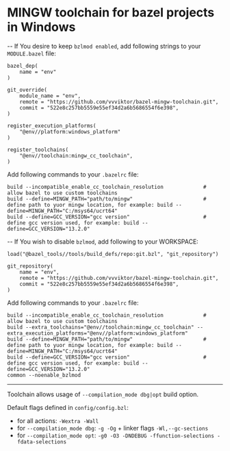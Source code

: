# MINGW toolchain for bazel projects in Windows

-- If You desire to keep `bzlmod enabled`, add following strings to your `MODULE.bazel` file:
```
bazel_dep(
    name = "env"
)

git_override(
    module_name = "env",
    remote = "https://github.com/vvviktor/bazel-mingw-toolchain.git",
    commit = "522e8c257bb5559e55ef34d2a6b5686554f6e398",
)

register_execution_platforms(
    "@env//platform:windows_platform"
)

register_toolchains(
    "@env//toolchain:mingw_cc_toolchain",
)
```

Add following commands to your `.bazelrc` file:
```
build --incompatible_enable_cc_toolchain_resolution             # allow bazel to use custom toolchains
build --define=MINGW_PATH="path/to/mingw"                       # define path to yuor mingw location, for example: build --define=MINGW_PATH="C:/msys64/ucrt64" 
build --define=GCC_VERSION="gcc version"                        # define gcc version used, for example: build --define=GCC_VERSION="13.2.0"
```
-- If You wish to disable `bzlmod`, add following to your WORKSPACE:
```
load("@bazel_tools//tools/build_defs/repo:git.bzl", "git_repository")

git_repository(
    name = "env",
    remote = "https://github.com/vvviktor/bazel-mingw-toolchain.git",
    commit = "522e8c257bb5559e55ef34d2a6b5686554f6e398",
)
```
Add following commands to your `.bazelrc` file:
```
build --incompatible_enable_cc_toolchain_resolution             # allow bazel to use custom toolchains
build --extra_toolchains="@env//toolchain:mingw_cc_toolchain" --extra_execution_platforms="@env//platform:windows_platform"
build --define=MINGW_PATH="path/to/mingw"                       # define path to yuor mingw location, for example: build --define=MINGW_PATH="C:/msys64/ucrt64" 
build --define=GCC_VERSION="gcc version"                        # define gcc version used, for example: build --define=GCC_VERSION="13.2.0"
common --noenable_bzlmod
```

---
Toolchain allows usage of `--compilation_mode dbg|opt` build option. 

Default flags defined in `config/config.bzl`:
- for all actions: `-Wextra -Wall`
- for `--compilation_mode dbg`: `-g -Og` + linker flags `-Wl,--gc-sections`
- for `--compilation_mode opt`: `-g0 -O3 -DNDEBUG -ffunction-selections -fdata-selections`